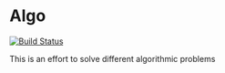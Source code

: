 # Algo

[![Build Status](https://travis-ci.org/onlydevelop/algo.png)](https://travis-ci.org/onlydevelop/algo)

This is an effort to solve different algorithmic problems
